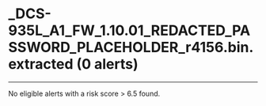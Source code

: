 # _DCS-935L_A1_FW_1.10.01_REDACTED_PASSWORD_PLACEHOLDER_r4156.bin.extracted (0 alerts)

---

No eligible alerts with a risk score > 6.5 found.
